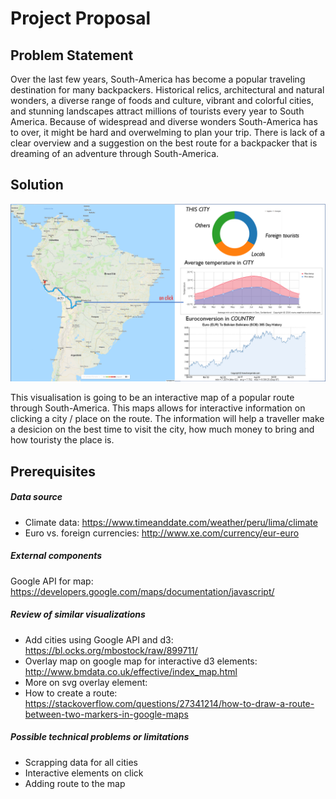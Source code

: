 # Project Proposal
## Problem Statement
Over the last few years, South-America has become a popular traveling destination for many backpackers. Historical relics, architectural and natural wonders, a diverse range of foods and culture, vibrant and colorful cities, and stunning landscapes attract millions of tourists every year to South America. Because of widespread and diverse wonders South-America has to over, it might be hard and overwelming to plan your trip. There is lack of a clear overview and a suggestion on the best route for a backpacker that is dreaming of an adventure through South-America.

## Solution

![alt text](Doc/GeneralIdea.png "General Idea For Project Proposal")

This visualisation is going to be an interactive map of a popular route through South-America. This maps allows for interactive information on clicking a city / place on the route. The information will help a traveller make a desicion on the best time to visit the city, how much money to bring and how touristy the place is.

## Prerequisites
##### Data source
- Climate data: https://www.timeanddate.com/weather/peru/lima/climate
- Euro vs. foreign currencies: http://www.xe.com/currency/eur-euro

##### External components
Google API for map: https://developers.google.com/maps/documentation/javascript/

##### Review of similar visualizations
- Add cities using Google API and d3: https://bl.ocks.org/mbostock/raw/899711/
- Overlay map on google map for interactive d3 elements: http://www.bmdata.co.uk/effective/index_map.html
- More on svg overlay element:
- How to create a route: https://stackoverflow.com/questions/27341214/how-to-draw-a-route-between-two-markers-in-google-maps

##### Possible technical problems or limitations
- Scrapping data for all cities
- Interactive elements on click
- Adding route to the map
